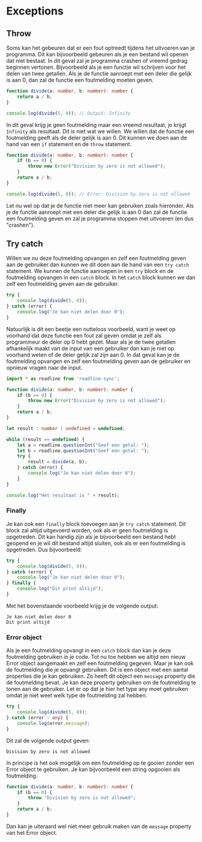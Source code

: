 # Exceptions

## Throw

Soms kan het gebeuren dat er een fout optreedt tijdens het uitvoeren van je programma. Dit kan bijvoorbeeld gebeuren als je een bestand wil openen dat niet bestaat. In dit geval zal je programma crashen of vreemd gedrag beginnen vertonen. Bijvoorbeeld als je een functie wil schrijven voor het delen van twee getallen. Als je de functie aanroept met een deler die gelijk is aan 0, dan zal de functie een foutmelding moeten geven. 

```typescript
function divide(a: number, b: number): number {
    return a / b;
}

console.log(divide(5, 0)); // Output: Infinity
```

In dit geval krijg je geen foutmelding maar een vreemd resultaat, je krijgt `Infinity` als resultaat. Dit is niet wat we willen. We willen dat de functie een foutmelding geeft als de deler gelijk is aan 0. Dit kunnen we doen aan de hand van een `if` statement en de `throw` statement.

```typescript
function divide(a: number, b: number): number {
    if (b == 0) {
        throw new Error("Division by zero is not allowed");
    }
    return a / b;
}

console.log(divide(5, 0)); // Error: Division by zero is not allowed
```

Let nu wel op dat je de functie niet meer kan gebruiken zoals hieronder. Als je de functie aanroept met een deler die gelijk is aan 0 dan zal de functie een foutmelding geven en zal je programma stoppen met uitvoeren (en dus "crashen").

## Try catch

Willen we nu deze foutmelding opvangen en zelf een foutmelding geven aan de gebruiker dan kunnen we dit doen aan de hand van een `try catch` statement. We kunnen de functie aanroepen in een `try` block en de foutmelding opvangen in een `catch` block. In het `catch` block kunnen we dan zelf een foutmelding geven aan de gebruiker.

```typescript
try {
    console.log(divide(5, 0));
} catch (error) {
    console.log("Je kan niet delen door 0");
}
```

Natuurlijk is dit een beetje een nutteloos voorbeeld, want je weet op voorhand dat deze functie een fout zal geven omdat je zelf als programmeur de deler op 0 hebt gezet. Maar als je de twee getallen afhankelijk maakt van de input van een gebruiker dan kan je niet op voorhand weten of de deler gelijk zal zijn aan 0. In dat geval kan je de foutmelding opvangen en zelf een foutmelding geven aan de gebruiker en opnieuw vragen naar de input.

```typescript
import * as readline from 'readline-sync';

function divide(a: number, b: number): number {
    if (b == 0) {
        throw new Error("Division by zero is not allowed");
    }
    return a / b;
}

let result : number | undefined = undefined;

while (result == undefined) {
    let a = readline.questionInt("Geef een getal: ");
    let b = readline.questionInt("Geef een getal: ");
    try {
        result = divide(a, b);
    } catch (error) {
        console.log("Je kan niet delen door 0");
    }
}

console.log("Het resultaat is " + result);
```

### Finally

Je kan ook een `finally` block toevoegen aan je `try catch` statement. Dit block zal altijd uitgevoerd worden, ook als er geen foutmelding is opgetreden. Dit kan handig zijn als je bijvoorbeeld een bestand hebt geopend en je wil dit bestand altijd sluiten, ook als er een foutmelding is opgetreden. Dus bijvoorbeeld:

```typescript
try {
    console.log(divide(5, 0));
} catch (error) {
    console.log("Je kan niet delen door 0");
} finally {
    console.log("Dit print altijd");
}
```

Met het bovenstaande voorbeeld krijg je de volgende output:

```
Je kan niet delen door 0
Dit print altijd
```

### Error object

Als je een foutmelding opvangt in een `catch` block dan kan je deze foutmelding gebruiken in je code. Tot nu toe hebben we altijd een nieuw Error object aangemaakt en zelf een foutmelding gegeven. Maar je kan ook de foutmelding die je opvangt gebruiken. Dit is een object met een aantal properties die je kan gebruiken. Zo heeft dit object een `message` property die de foutmelding bevat. Je kan deze property gebruiken om de foutmelding te tonen aan de gebruiker. Let er op dat je hier het type any moet gebruiken omdat je niet weet welk type de foutmelding zal hebben.

```typescript
try {
    console.log(divide(5, 0));
} catch (error : any) {
    console.log(error.message);
}
```

Dit zal de volgende output geven:

```
Division by zero is not allowed
```

In principe is het ook mogelijk om een foutmelding op te gooien zonder een Error object te gebruiken. Je kan bijvoorbeeld een string opgooien als foutmelding. 

```typescript
function divide(a: number, b: number): number {
    if (b == 0) {
        throw "Division by zero is not allowed";
    }
    return a / b;
}
```

Dan kan je uiteraard wel niet meer gebruik maken van de `message` property van het Error object.